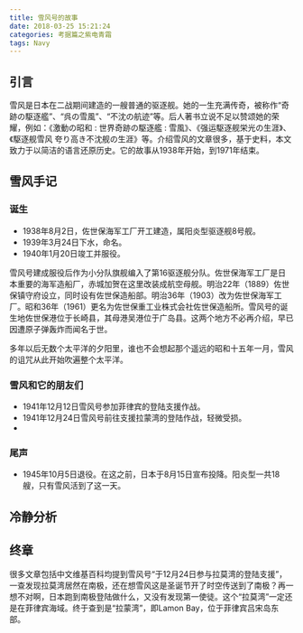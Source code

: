 ```yaml
---
title: 雪风号的故事
date: 2018-03-25 15:21:24
categories: 考据篇之紫电青霜
tags: Navy
---
```


## 引言

雪风是日本在二战期间建造的一艘普通的驱逐舰。她的一生充满传奇，被称作“奇跡の駆逐艦”、“呉の雪風”、“不沈の航迹”等。后人著书立说不足以赞颂她的荣耀，例如：《激動の昭和 : 世界奇跡の駆逐艦 : 雪風》、《强运駆逐舰栄光の生涯》、《駆逐舰雪风 夸り高き不沈舰の生涯》等。介绍雪风的文章很多，基于史料，本文致力于以简洁的语言还原历史。它的故事从1938年开始，到1971年结束。
<!-- more -->

## 雪风手记

### 诞生

- 1938年8月2日，佐世保海军工厂开工建造，属阳炎型驱逐舰8号舰。
- 1939年3月24日下水，命名。
- 1940年1月20日竣工并服役。

雪风号建成服役后作为小分队旗舰编入了第16驱逐舰分队。佐世保海军工厂是日本重要的海军造船厂，赤城加贺在这里改装成航空母舰。明治22年（1889）佐世保镇守府设立，同时设有佐世保造船部。明治36年（1903）改为佐世保海军工厂。昭和36年（1961）更名为佐世保重工业株式会社佐世保造船所。雪风号的诞生地佐世保港位于长崎县，其母港吴港位于广岛县。这两个地方不必再介绍，早已因遭原子弹轰炸而闻名于世。

多年以后无数个太平洋的夕阳里，谁也不会想起那个遥远的昭和十五年一月，雪风的诅咒从此开始吹遍整个太平洋。

### 雪风和它的朋友们

- 1941年12月12日雪风号参加菲律宾的登陆支援作战。
- 1941年12月24日雪风号前往支援拉蒙湾的登陆作战，轻微受损。
- 

### 尾声

- 1945年10月5日退役。在这之前，日本于8月15日宣布投降。阳炎型一共18艘，只有雪风活到了这一天。

## 冷静分析

## 终章

很多文章包括中文维基百科均提到雪风号“于12月24日参与拉莫湾的登陆支援”，一查发现拉莫湾居然在南极，还在想雪风这是圣诞节开了时空传送到了南极？再一想不对啊，日本跑到南极登陆做什么，又没有发现第一使徒。这个“拉莫湾”一定还是在菲律宾海域。终于查到是“拉蒙湾”，即Lamon Bay，位于菲律宾吕宋岛东部。